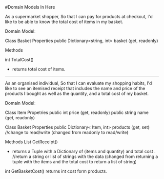 #Domain Models In Here


As a supermarket shopper,
So that I can pay for products at checkout,
I'd like to be able to know the total cost of items in my basket.

Domain Model:

Class Basket
Properties
public Dictionary<string, int> basket (get, readonly)

Methods

int TotalCost()
- returns total cost of items.

------------------------------------------------------------------------------------------------------

As an organised individual,
So that I can evaluate my shopping habits,
I'd like to see an itemised receipt that includes the name and price of the products
I bought as well as the quantity, and a total cost of my basket.

Domain Model:

Class Item
Propetries 
public int price (get, readonly)
public string name (get, readonly)

Class Basket
Properties
public Dictionary< Item, int> products (get, set)   //change to read/write (changed from readonly to read/write)

Methods
List<string> GetReceipt()
- returns a Tuple with a Dictionary of (items and quantity) and total cost . //return a string or list of strings with the data (changed from returning a tuple with the items and the total cost to return a list of string)

int GetBasketCost()
returns int cost form products.

